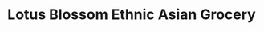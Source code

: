 ---
title: "Lotus Blossom Ethnic Asian Grocery"
url: /fargo/lotus-blossom-ethnic-asian-grocery/
shop: Lebensmittel
---